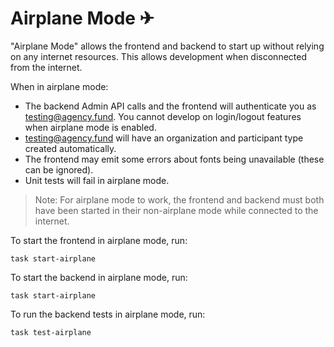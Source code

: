 # Airplane Mode ✈

"Airplane Mode" allows the frontend and backend to start up without relying on any internet resources. This allows
development when disconnected from the internet.

When in airplane mode:

- The backend Admin API calls and the frontend will authenticate you as testing@agency.fund. You cannot develop on
  login/logout features when airplane mode is enabled.
- testing@agency.fund will have an organization and participant type created automatically.
- The frontend may emit some errors about fonts being unavailable (these can be ignored).
- Unit tests will fail in airplane mode.

> Note: For airplane mode to work, the frontend and backend must both have been started in their non-airplane mode
> while connected to the internet.

To start the frontend in airplane mode, run:

```shell
task start-airplane
```

To start the backend in airplane mode, run:

```shell
task start-airplane
```

To run the backend tests in airplane mode, run:

```shell
task test-airplane
```
